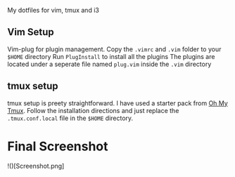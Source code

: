 My dotfiles for vim, tmux and i3

## Vim Setup

Vim-plug for plugin management.
Copy the `.vimrc` and `.vim` folder to your `$HOME` directory
Run `PlugInstall` to install all the plugins
The plugins are located under a seperate file named `plug.vim` inside the `.vim` directory

## tmux setup

tmux setup is preety straightforward. I have used a starter pack from [Oh My Tmux](https://github.com/gpakosz/.tmux). Follow the installation directions and just replace the `.tmux.conf.local` file in the `$HOME` directory.

# Final Screenshot
!()[Screenshot.png]
